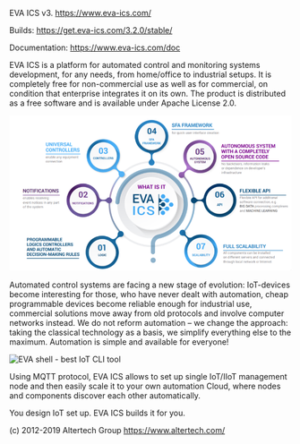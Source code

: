 EVA ICS v3. https://www.eva-ics.com/

Builds: https://get.eva-ics.com/3.2.0/stable/

Documentation: https://www.eva-ics.com/doc

EVA ICS is a platform for automated control and monitoring systems development,
for any needs, from home/office to industrial setups. It is completely free for
non-commercial use as well as for commercial, on condition that enterprise
integrates it on its own. The product is distributed as a free software and is
available under Apache License 2.0.

![What is EVA ICS](doc/promo/what-is-eva-ics.png?raw=true "What is EVA ICS")

Automated control systems are facing a new stage of evolution: IoT-devices
become interesting for those, who have never dealt with automation, cheap
programmable devices become reliable enough for industrial use, commercial
solutions move away from old protocols and involve computer networks instead.
We do not reform automation – we change the approach: taking the classical
technology as a basis, we simplify everything else to the maximum. Automation
is simple and available for everyone!

![EVA shell - best IoT CLI tool](doc/eva-shell.png?raw=true "Eva
shell - best IoT CLI tool")

Using MQTT protocol, EVA ICS allows to set up single IoT/IIoT management node
and then easily scale it to your own automation Cloud, where nodes and
components discover each other automatically.

You design IoT set up. EVA ICS builds it for you.

(c) 2012-2019 Altertech Group https://www.altertech.com/

